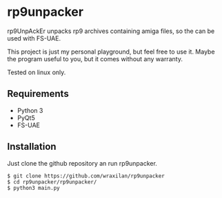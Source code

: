 # rp9unpacker
rp9UnpAckEr unpacks rp9 archives containing amiga files, so the can be used with FS-UAE.

This project is just my personal playground, but feel free to use it. Maybe the program useful to you, but it comes without any warranty.

Tested on linux only.

## Requirements
- Python 3
- PyQt5
- FS-UAE

## Installation
Just clone the github repository an run rp9unpacker.

    $ git clone https://github.com/wraxilan/rp9unpacker
    $ cd rp9unpacker/rp9unpacker/
    $ python3 main.py
